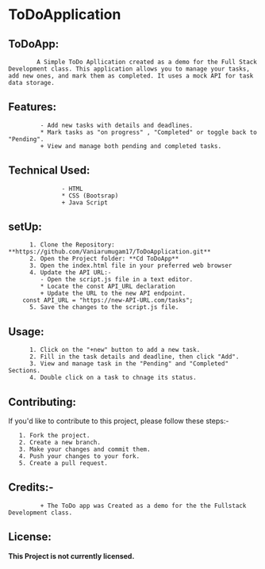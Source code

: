 # ToDoApplication

## ToDoApp:
            A Simple ToDo Apllication created as a demo for the Full Stack Development class. This application allows you to manage your tasks, add new ones, and mark them as completed. It uses a mock API for task data storage.

## Features:
             - Add new tasks with details and deadlines.
             * Mark tasks as "on progress" , "Completed" or toggle back to "Pending".
             + View and manage both pending and completed tasks.

## Technical Used:
                   - HTML
                   * CSS (Bootsrap)
                   + Java Script

## setUp:
          1. Clone the Repository: **https://github.com/Vaniarumugam17/ToDoApplication.git** 
          2. Open the Project folder: **Cd ToDoApp**
          3. Open the index.html file in your preferred web browser
          4. Update the API URL:-
             - Open the script.js file in a text editor.
             * Locate the const API_URL declaration
             + Update the URL to the new API endpoint.
        const API_URL = "https://new-API-URL.com/tasks";
          5. Save the changes to the script.js file.

## Usage:
          1. Click on the "+new" button to add a new task.
          2. Fill in the task details and deadline, then click "Add".
          3. View and manage task in the "Pending" and "Completed" Sections.
          4. Double click on a task to chnage its status.

## Contributing: 

If you'd like to contribute to this project, please follow these steps:-

       1. Fork the project.
       2. Create a new branch.
       3. Make your changes and commit them.
       4. Push your changes to your fork.
       5. Create a pull request.

## Credits:-
             + The ToDo app was Created as a demo for the the Fullstack Development class.
            
## License:

**This Project is not currently licensed.**
